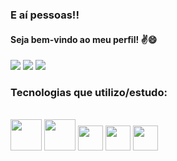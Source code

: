 ### E aí pessoas!!  
#### Seja bem-vindo ao meu perfil! ✌️😄  

<div style="display: inline_block">
	<a href="https://www.instagram.com/dev.justino" target="_blank"><img src="https://img.shields.io/badge/Instagram-E4405F?style=for-the-badge&logo=instagram&logoColor=white" target="blank"></a>
	<a href="mailto:contatodevjustino@gmail.com" target=""><img src="https://img.shields.io/badge/Gmail-D14836?style=for-the-badge&logo=gmail&logoColor=white" target=""></a>
	<a href="https://www.linkedin.com/in/rafael-justino-b04303222/" target=""><img src="https://img.shields.io/badge/LinkedIn-0077B5?style=for-the-badge&logo=linkedin&logoColor=white" target=""></a>
</div>



### Tecnologias que utilizo/estudo:

<div style="display: inline_block"><br/>
	<img height="50em" src="https://cdn.jsdelivr.net/gh/devicons/devicon/icons/html5/html5-original-wordmark.svg" />
  	<img height="50em" src="https://cdn.jsdelivr.net/gh/devicons/devicon/icons/css3/css3-original-wordmark.svg" />
  	<img height="40em" src="https://cdn.jsdelivr.net/gh/devicons/devicon/icons/javascript/javascript-original.svg" />
	<img height="40em" src="https://cdn.jsdelivr.net/gh/devicons/devicon/icons/python/python-original-wordmark.svg" />
	<img height="40em" src="https://cdn.jsdelivr.net/gh/devicons/devicon/icons/linux/linux-plain.svg" />
</div>

